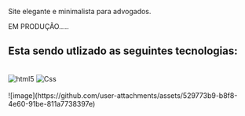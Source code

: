 Site elegante e minimalista para advogados.

EM PRODUÇÃO.....

## Esta sendo utlizado as seguintes  tecnologias:

<div style ="display: inline_block"><br/>
<img align="center" alt="html5" src="https://img.shields.io/badge/HTML5-E34F26?style=for-the-badge&logo=html5&logoColor=white" />
<img align="center" alt="Css" src="https://img.shields.io/badge/CSS3-1572B6?style=for-the-badge&logo=css3&logoColor=white" />
<br/>
 <br/> 
![image](https://github.com/user-attachments/assets/529773b9-b8f8-4e60-91be-811a7738397e)
